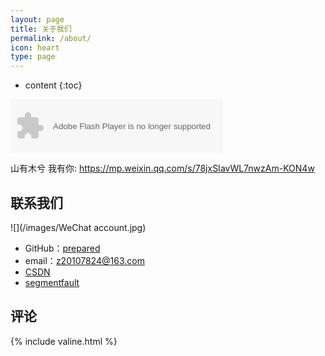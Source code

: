 ```yaml
---
layout: page
title: 关于我们
permalink: /about/
icon: heart
type: page
---
```


* content
{:toc}



<object width="340" height="86" data="http://music.163.com/style/swf/widget.swf?
sid=425100599&type=2&auto=1&width=320&height=66" 
type="application/x-shockwave-flash"></object> 


山有木兮 我有你: https://mp.weixin.qq.com/s/78jxSIavWL7nwzAm-KON4w

## 联系我们

![](/images/WeChat account.jpg)

* GitHub：[prepared](https://github.com/prepared48)
* email：z20107824@163.com
* [CSDN](https://blog.csdn.net/Prepared)
* [segmentfault](https://segmentfault.com/u/prepared)

## 评论

{% include valine.html %}
